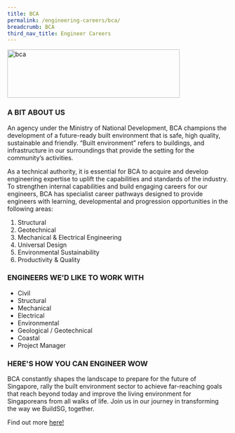 ```yaml
---
title: BCA
permalink: /engineering-careers/bca/
breadcrumb: BCA
third_nav_title: Engineer Careers
---
```




<img src="/images/bca.jpg" alt="bca" style="width:393px;height:110px;" align="left">
<br clear="left">


### A BIT ABOUT US
An agency under the Ministry of National Development, BCA champions the development of a future-ready built environment that is safe, high quality, sustainable and friendly. “Built environment” refers to buildings, and infrastructure in our surroundings that provide the setting for the community’s activities. 

As a technical authority, it is essential for BCA to acquire and develop engineering expertise to uplift the capabilities and standards of the industry. To strengthen internal capabilities and build engaging careers for our engineers, BCA has specialist career pathways designed to provide engineers with learning, developmental and progression opportunities in the following areas:

1.	Structural 
2.	Geotechnical
3.	Mechanical & Electrical Engineering
4.	Universal Design
5.	Environmental Sustainability
6.	Productivity & Quality

### ENGINEERS WE’D LIKE TO WORK WITH
- Civil
- Structural
- Mechanical
- Electrical
- Environmental
- Geological / Geotechnical
- Coastal
- Project Manager

### HERE'S HOW YOU CAN ENGINEER WOW
BCA constantly shapes the landscape to prepare for the future of Singapore, rally the built environment sector to achieve far-reaching goals that reach beyond today and improve the living environment for Singaporeans from all walks of life.
Join us in our journey in transforming the way we BuildSG, together.

Find out more <a href="https://www.bca.gov.sg/Careers/careers.html" target="_blank">here!</a>

